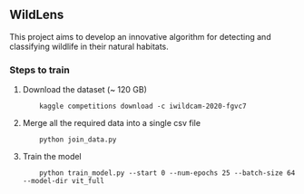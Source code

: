 ## WildLens


This project aims to develop an innovative algorithm for detecting and classifying wildlife in their natural habitats.

### Steps to train

1. Download the dataset (~ 120 GB)

    ```angular2html
        kaggle competitions download -c iwildcam-2020-fgvc7
    ```

2. Merge all the required data into a single csv file

    ```angular2html
        python join_data.py
    ```

3. Train the model

    ```
        python train_model.py --start 0 --num-epochs 25 --batch-size 64 --model-dir vit_full
   ```
